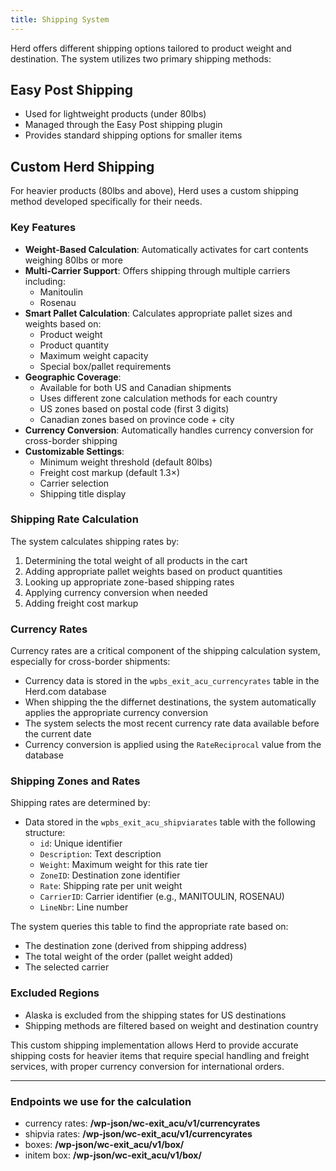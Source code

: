 ```yaml
---
title: Shipping System
---
```

Herd offers different shipping options tailored to product weight and destination. The system utilizes two primary shipping methods:

## Easy Post Shipping

- Used for lightweight products (under 80lbs)
- Managed through the Easy Post shipping plugin
- Provides standard shipping options for smaller items

## Custom Herd Shipping

For heavier products (80lbs and above), Herd uses a custom shipping method developed specifically for their needs.

### Key Features

- **Weight-Based Calculation**: Automatically activates for cart contents weighing 80lbs or more
- **Multi-Carrier Support**: Offers shipping through multiple carriers including:
  - Manitoulin
  - Rosenau
- **Smart Pallet Calculation**: Calculates appropriate pallet sizes and weights based on:
  - Product weight
  - Product quantity
  - Maximum weight capacity
  - Special box/pallet requirements
- **Geographic Coverage**:
  - Available for both US and Canadian shipments
  - Uses different zone calculation methods for each country
  - US zones based on postal code (first 3 digits)
  - Canadian zones based on province code + city
- **Currency Conversion**: Automatically handles currency conversion for cross-border shipping
- **Customizable Settings**:
  - Minimum weight threshold (default 80lbs)
  - Freight cost markup (default 1.3×)
  - Carrier selection
  - Shipping title display

### Shipping Rate Calculation

The system calculates shipping rates by:
1. Determining the total weight of all products in the cart
2. Adding appropriate pallet weights based on product quantities
3. Looking up appropriate zone-based shipping rates
4. Applying currency conversion when needed
5. Adding freight cost markup

### Currency Rates

Currency rates are a critical component of the shipping calculation system, especially for cross-border shipments:

- Currency data is stored in the `wpbs_exit_acu_currencyrates` table in the Herd.com database
- When shipping the the differnet destinations, the system automatically applies the appropriate currency conversion
- The system selects the most recent currency rate data available before the current date
- Currency conversion is applied using the `RateReciprocal` value from the database

### Shipping Zones and Rates

Shipping rates are determined by:

- Data stored in the `wpbs_exit_acu_shipviarates` table with the following structure:
  - `id`: Unique identifier
  - `Description`: Text description
  - `Weight`: Maximum weight for this rate tier
  - `ZoneID`: Destination zone identifier
  - `Rate`: Shipping rate per unit weight
  - `CarrierID`: Carrier identifier (e.g., MANITOULIN, ROSENAU)
  - `LineNbr`: Line number

The system queries this table to find the appropriate rate based on:
- The destination zone (derived from shipping address)
- The total weight of the order (pallet weight added)
- The selected carrier

### Excluded Regions

- Alaska is excluded from the shipping states for US destinations
- Shipping methods are filtered based on weight and destination country

This custom shipping implementation allows Herd to provide accurate shipping costs for heavier items that require special handling and freight services, with proper currency conversion for international orders.

---
### Endpoints we use for the calculation

- currency rates: **/wp-json/wc-exit_acu/v1/currencyrates**
- shipvia rates: **/wp-json/wc-exit_acu/v1/currencyrates**
- boxes: **/wp-json/wc-exit_acu/v1/box/**
- initem box: **/wp-json/wc-exit_acu/v1/box/**


